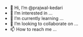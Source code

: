 - 👋 Hi, I’m @prajwal-kedari
- 👀 I’m interested in ...
- 🌱 I’m currently learning ...
- 💞️ I’m looking to collaborate on ...
- 📫 How to reach me ...

<!---
prajwal-kedari/prajwal-kedari is a ✨ special ✨ repository because its `README.md` (this file) appears on your GitHub profile.
You can click the Preview link to take a look at your changes.
--->
